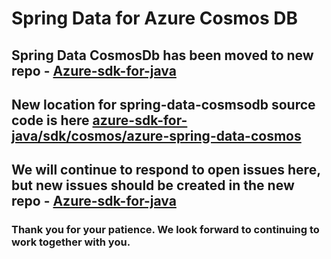# Spring Data for Azure Cosmos DB 

## Spring Data CosmosDb has been moved to new repo - [Azure-sdk-for-java](https://github.com/Azure/azure-sdk-for-java)
## New location for spring-data-cosmsodb source code is here [azure-sdk-for-java/sdk/cosmos/azure-spring-data-cosmos](https://github.com/Azure/azure-sdk-for-java/tree/master/sdk/cosmos/azure-spring-data-cosmos) 

## We will continue to respond to open issues here, but new issues should be created in the new repo - [Azure-sdk-for-java](https://github.com/Azure/azure-sdk-for-java)

### Thank you for your patience. We look forward to continuing to work together with you.
